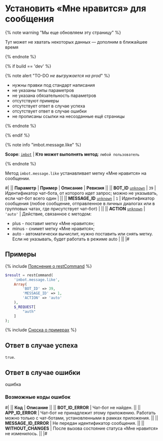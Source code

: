 # Установить «Мне нравится» для сообщения

{% note warning "Мы еще обновляем эту страницу" %}

Тут может не хватать некоторых данных — дополним в ближайшее время

{% endnote %}

{% if build == 'dev' %}

{% note alert "TO-DO _не выгружается на prod_" %}

- нужны правки под стандарт написания
- не указаны типы параметров
- не указана обязательность параметров
- отсутствуют примеры
- отсутствует ответ в случае успеха
- отсутствует ответ в случае ошибки
- не прописаны ссылки на несозданные ещё страницы

{% endnote %}

{% endif %}

{% note info "imbot.message.like" %}

**Scope**: [`imbot`](../../scopes/permissions.md) | **Кто может выполнять метод**: `любой пользователь`

{% endnote %}

Метод `imbot.message.like` устанавливает метку «Мне нравится» на сообщении.

#|
|| **Параметр** | **Пример** | **Описание** | **Ревизия** ||
|| **BOT_ID**
[`unknown`](../../data-types.md) | `39` | Идентификатор чат-бота, от которого идет запрос; можно не указывать, если чат-бот всего один | ||
|| **MESSAGE_ID**
[`unknown`](../../data-types.md) | `1` | Идентификатор сообщения (любое сообщение, отправленное в личных диалогах или в групповых чатах, где присутствует чат-бот) | ||
|| **ACTION**
[`unknown`](../../data-types.md) | `'auto'` | Действие, связанное с методом:
- plus - поставит метку «Мне нравится»;
- minus - снимет метку «Мне нравится»;
- auto - автоматически вычислит, нужно поставить или снять метку.
Если не указывать, будет работать в режиме auto | ||
|#

## Примеры

{% include [Пояснение о restCommand](../_includes/rest-command.md) %}

```php
$result = restCommand(
    'imbot.message.like',
    Array(
        'BOT_ID' => 39,
        'MESSAGE_ID' => 1,
        'ACTION' => 'auto'
    ),
    $_REQUEST[
        "auth"
    ]
);
```

{% include [Сноска о примерах](../../../_includes/examples.md) %}

## Ответ в случае успеха

`true`.

## Ответ в случае ошибки

ошибка

### Возможные коды ошибок

#|
|| **Код** | **Описание** ||
|| **BOT_ID_ERROR** | Чат-бот не найден. ||
|| **APP_ID_ERROR** | Чат-бот не принадлежит этому приложению. Работать можно только с чат-ботами, установленными в рамках приложения. ||
|| **MESSAGE_ID_ERROR** | Не передан идентификатор сообщения. ||
|| **WITHOUT_CHANGES** | После вызова состояние статуса «Мне нравится» не изменилось. ||
|#
